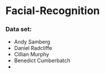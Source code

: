 # Facial-Recognition

### Data set:
- Andy Samberg
- Daniel Radcliffe
- Cillian Murphy
- Benedict Cumberbatch
-
